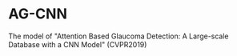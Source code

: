 # AG-CNN
The model of "Attention Based Glaucoma Detection: A Large-scale Database with a CNN Model" (CVPR2019)
